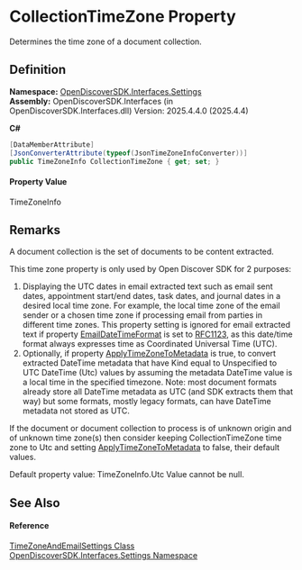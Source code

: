 # CollectionTimeZone Property


Determines the time zone of a document collection.



## Definition
**Namespace:** <a href="a1516a26-c3bc-5b32-80d1-92d32506d831">OpenDiscoverSDK.Interfaces.Settings</a>  
**Assembly:** OpenDiscoverSDK.Interfaces (in OpenDiscoverSDK.Interfaces.dll) Version: 2025.4.4.0 (2025.4.4)

**C#**
``` C#
[DataMemberAttribute]
[JsonConverterAttribute(typeof(JsonTimeZoneInfoConverter))]
public TimeZoneInfo CollectionTimeZone { get; set; }
```



#### Property Value
TimeZoneInfo

## Remarks

A document collection is the set of documents to be content extracted.

This time zone property is only used by Open Discover SDK for 2 purposes: <ol><li>Displaying the UTC dates in email extracted text such as email sent dates, appointment start/end dates, task dates, and journal dates in a desired local time zone. For example, the local time zone of the email sender or a chosen time zone if processing email from parties in different time zones. This property setting is ignored for email extracted text if property <a href="0dbf1b8d-221f-78db-1936-4df983e47691">EmailDateTimeFormat</a> is set to <a href="e8f033fd-934b-4167-c6c9-e394de0c7ded">RFC1123</a>, as this date/time format always expresses time as Coordinated Universal Time (UTC).</li><li>Optionally, if property <a href="cbca5da0-c370-7b30-f908-925116c3c7a5">ApplyTimeZoneToMetadata</a> is true, to convert extracted DateTime metadata that have Kind equal to Unspecified to UTC DateTime (Utc) values by assuming the metadata DateTime value is a local time in the specified timezone. Note: most document formats already store all DateTime metadata as UTC (and SDK extracts them that way) but some formats, mostly legacy formats, can have DateTime metadata not stored as UTC.</li></ol>





If the document or document collection to process is of unknown origin and of unknown time zone(s) then consider keeping CollectionTimeZone time zone to Utc and setting <a href="cbca5da0-c370-7b30-f908-925116c3c7a5">ApplyTimeZoneToMetadata</a> to false, their default values.

Default property value: TimeZoneInfo.Utc Value cannot be null.


## See Also


#### Reference
<a href="2a6fdb19-95d1-bebd-c800-493c20a75b7e">TimeZoneAndEmailSettings Class</a>  
<a href="a1516a26-c3bc-5b32-80d1-92d32506d831">OpenDiscoverSDK.Interfaces.Settings Namespace</a>  
